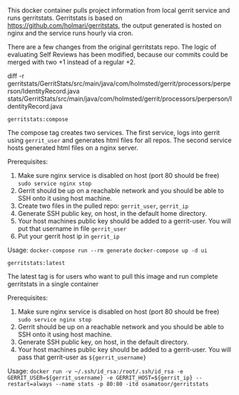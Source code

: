 This docker container pulls project information from local gerrit service and runs gerritstats. Gerritstats is based on https://github.com/holmari/gerritstats, the output generated is hosted on nginx and the service runs hourly via cron.

There are a few changes from the original gerritstats repo. The logic of evaluating Self Reviews has been modified, because our commits could be merged with two +1 instead of a regular +2.

diff -r gerritstats/GerritStats/src/main/java/com/holmsted/gerrit/processors/perperson/IdentityRecord.java stats/GerritStats/src/main/java/com/holmsted/gerrit/processors/perperson/IdentityRecord.java


`gerritstats:compose`

The compose tag creates two services.
The first service, logs into gerrit using `gerrit_user` and generates html files for all repos.
The second service hosts generated html files on a nginx server.

Prerequisites:

1. Make sure nginx service is disabled on host (port 80 should be free)
`sudo service nginx stop`
2. Gerrit should be up on a reachable network and you should be able to SSH onto it using host machine.
3. Create two files in the pulled repo: `gerrit_user`, `gerrit_ip`
4. Generate SSH public key, on host, in the default home directory.
5. Your host machines public key should be added to a gerrit-user. You will put that username in file `gerrit_user`
6. Put your gerrit host ip in `gerrit_ip` 

Usage:
`docker-compose run --rm generate`
`docker-compose up -d ui`


`gerritstats:latest`

The latest tag is for users who want to pull this image and run complete gerritstats in a single container

Prerequisites:

1. Make sure nginx service is disabled on host (port 80 should be free)
`sudo service nginx stop`
2. Gerrit should be up on a reachable network and you should be able to SSH onto it using host machine.
3. Generate SSH public key, on host, in the default directory.
4. Your host machines public key should be added to a gerrit-user. You will pass that gerrit-user as `${gerrit_username}`

Usage:
`docker run -v ~/.ssh/id_rsa:/root/.ssh/id_rsa -e GERRIT_USER=${gerrit_username} -e GERRIT_HOST=${gerrit_ip} --restart=always --name stats -p 80:80 -itd osamatoor/gerritstats`
